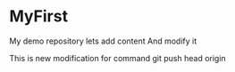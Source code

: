 # MyFirst
My demo repository
lets add content 
And modify it

This is new modification for command git push head origin

